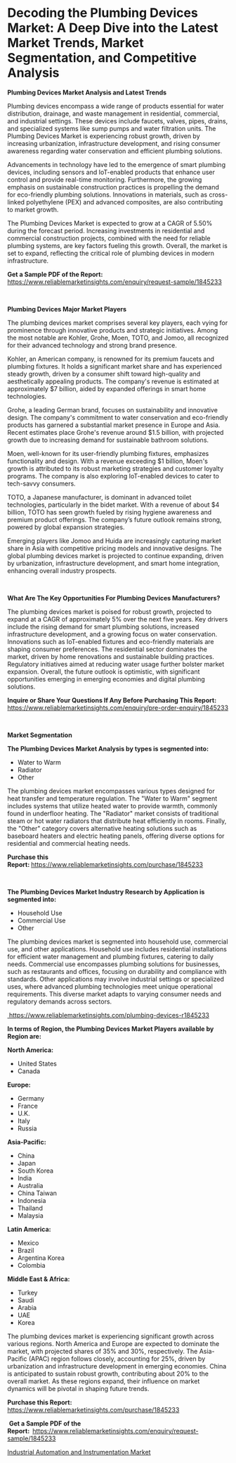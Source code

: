 <p><h1>Decoding the Plumbing Devices Market: A Deep Dive into the Latest Market Trends, Market Segmentation, and Competitive Analysis</h1></p><p><strong>Plumbing Devices Market Analysis and Latest Trends</strong></p>
<p><p>Plumbing devices encompass a wide range of products essential for water distribution, drainage, and waste management in residential, commercial, and industrial settings. These devices include faucets, valves, pipes, drains, and specialized systems like sump pumps and water filtration units. The Plumbing Devices Market is experiencing robust growth, driven by increasing urbanization, infrastructure development, and rising consumer awareness regarding water conservation and efficient plumbing solutions.</p><p>Advancements in technology have led to the emergence of smart plumbing devices, including sensors and IoT-enabled products that enhance user control and provide real-time monitoring. Furthermore, the growing emphasis on sustainable construction practices is propelling the demand for eco-friendly plumbing solutions. Innovations in materials, such as cross-linked polyethylene (PEX) and advanced composites, are also contributing to market growth.</p><p>The Plumbing Devices Market is expected to grow at a CAGR of 5.50% during the forecast period. Increasing investments in residential and commercial construction projects, combined with the need for reliable plumbing systems, are key factors fueling this growth. Overall, the market is set to expand, reflecting the critical role of plumbing devices in modern infrastructure.</p></p>
<p><strong>Get a Sample PDF of the Report:&nbsp;</strong> <a href="https://www.reliablemarketinsights.com/enquiry/request-sample/1845233?utm_campaign=2206&utm_medium=2&utm_source=Github&utm_content=ia&utm_term=15022025&utm_id=plumbing-devices">https://www.reliablemarketinsights.com/enquiry/request-sample/1845233</a></p>
<p>&nbsp;</p>
<p><strong>Plumbing Devices Major Market Players</strong></p>
<p><p>The plumbing devices market comprises several key players, each vying for prominence through innovative products and strategic initiatives. Among the most notable are Kohler, Grohe, Moen, TOTO, and Jomoo, all recognized for their advanced technology and strong brand presence.</p><p>Kohler, an American company, is renowned for its premium faucets and plumbing fixtures. It holds a significant market share and has experienced steady growth, driven by a consumer shift toward high-quality and aesthetically appealing products. The company's revenue is estimated at approximately $7 billion, aided by expanded offerings in smart home technologies.</p><p>Grohe, a leading German brand, focuses on sustainability and innovative design. The company's commitment to water conservation and eco-friendly products has garnered a substantial market presence in Europe and Asia. Recent estimates place Grohe's revenue around $1.5 billion, with projected growth due to increasing demand for sustainable bathroom solutions.</p><p>Moen, well-known for its user-friendly plumbing fixtures, emphasizes functionality and design. With a revenue exceeding $1 billion, Moen's growth is attributed to its robust marketing strategies and customer loyalty programs. The company is also exploring IoT-enabled devices to cater to tech-savvy consumers.</p><p>TOTO, a Japanese manufacturer, is dominant in advanced toilet technologies, particularly in the bidet market. With a revenue of about $4 billion, TOTO has seen growth fueled by rising hygiene awareness and premium product offerings. The company’s future outlook remains strong, powered by global expansion strategies.</p><p>Emerging players like Jomoo and Huida are increasingly capturing market share in Asia with competitive pricing models and innovative designs. The global plumbing devices market is projected to continue expanding, driven by urbanization, infrastructure development, and smart home integration, enhancing overall industry prospects.</p></p>
<p>&nbsp;</p>
<p><strong>What Are The Key Opportunities For Plumbing Devices Manufacturers?</strong></p>
<p><p>The plumbing devices market is poised for robust growth, projected to expand at a CAGR of approximately 5% over the next five years. Key drivers include the rising demand for smart plumbing solutions, increased infrastructure development, and a growing focus on water conservation. Innovations such as IoT-enabled fixtures and eco-friendly materials are shaping consumer preferences. The residential sector dominates the market, driven by home renovations and sustainable building practices. Regulatory initiatives aimed at reducing water usage further bolster market expansion. Overall, the future outlook is optimistic, with significant opportunities emerging in emerging economies and digital plumbing solutions.</p></p>
<p><strong>Inquire or Share Your Questions If Any Before Purchasing This Report:</strong> <a href="https://www.reliablemarketinsights.com/enquiry/pre-order-enquiry/1845233?utm_campaign=2206&utm_medium=2&utm_source=Github&utm_content=ia&utm_term=15022025&utm_id=plumbing-devices">https://www.reliablemarketinsights.com/enquiry/pre-order-enquiry/1845233</a></p>
<p>&nbsp;</p>
<p><strong>Market Segmentation</strong></p>
<p><strong>The Plumbing Devices Market Analysis by types is segmented into:</strong></p>
<p><ul><li>Water to Warm</li><li>Radiator</li><li>Other</li></ul></p>
<p><p>The plumbing devices market encompasses various types designed for heat transfer and temperature regulation. The "Water to Warm" segment includes systems that utilize heated water to provide warmth, commonly found in underfloor heating. The "Radiator" market consists of traditional steam or hot water radiators that distribute heat efficiently in rooms. Finally, the "Other" category covers alternative heating solutions such as baseboard heaters and electric heating panels, offering diverse options for residential and commercial heating needs.</p></p>
<p><strong>Purchase this Report:&nbsp;</strong><a href="https://www.reliablemarketinsights.com/purchase/1845233?utm_campaign=2206&utm_medium=2&utm_source=Github&utm_content=ia&utm_term=15022025&utm_id=plumbing-devices">https://www.reliablemarketinsights.com/purchase/1845233</a></p>
<p>&nbsp;</p>
<p><strong>The Plumbing Devices Market Industry Research by Application is segmented into:</strong></p>
<p><ul><li>Household Use</li><li>Commercial Use</li><li>Other</li></ul></p>
<p><p>The plumbing devices market is segmented into household use, commercial use, and other applications. Household use includes residential installations for efficient water management and plumbing fixtures, catering to daily needs. Commercial use encompasses plumbing solutions for businesses, such as restaurants and offices, focusing on durability and compliance with standards. Other applications may involve industrial settings or specialized uses, where advanced plumbing technologies meet unique operational requirements. This diverse market adapts to varying consumer needs and regulatory demands across sectors.</p></p>
<p><a href="https://www.reliablemarketinsights.com/plumbing-devices-r1845233?utm_campaign=2206&utm_medium=2&utm_source=Github&utm_content=ia&utm_term=15022025&utm_id=plumbing-devices">&nbsp;https://www.reliablemarketinsights.com/plumbing-devices-r1845233</a></p>
<p><strong>In terms of Region, the Plumbing Devices Market Players available by Region are:</strong></p>
<p>
    <p> <strong> North America: </strong>
        <ul>
            <li>United States</li>
            <li>Canada</li>
        </ul>
        </p> 
    <p> <strong> Europe: </strong>
        <ul>
            <li>Germany</li>
            <li>France</li>
            <li>U.K.</li>
            <li>Italy</li>
            <li>Russia</li>
        </ul>
        </p> 
    <p> <strong> Asia-Pacific: </strong>
        <ul>
            <li>China</li>
            <li>Japan</li>
            <li>South Korea</li>
            <li>India</li>
            <li>Australia</li>
            <li>China Taiwan</li>
            <li>Indonesia</li>
            <li>Thailand</li>
            <li>Malaysia</li>
        </ul>
        </p> 
    <p> <strong> Latin America: </strong>
        <ul>
            <li>Mexico</li>
            <li>Brazil</li>
            <li>Argentina Korea</li>
            <li>Colombia</li>
        </ul>
        </p> 
    <p> <strong> Middle East & Africa: </strong>
        <ul>
            <li>Turkey</li>
            <li>Saudi</li>
            <li>Arabia</li>
            <li>UAE</li>
            <li>Korea</li>
        </ul>
    </p>
    </p>
<p><p>The plumbing devices market is experiencing significant growth across various regions. North America and Europe are expected to dominate the market, with projected shares of 35% and 30%, respectively. The Asia-Pacific (APAC) region follows closely, accounting for 25%, driven by urbanization and infrastructure development in emerging economies. China is anticipated to sustain robust growth, contributing about 20% to the overall market. As these regions expand, their influence on market dynamics will be pivotal in shaping future trends.</p></p>
<p><strong>Purchase this Report: </strong><a href="https://www.reliablemarketinsights.com/purchase/1845233?utm_campaign=2206&utm_medium=2&utm_source=Github&utm_content=ia&utm_term=15022025&utm_id=plumbing-devices">https://www.reliablemarketinsights.com/purchase/1845233</a></p>
<p>&nbsp;<strong>Get a Sample PDF of the Report:&nbsp;&nbsp;</strong><a href="https://www.reliablemarketinsights.com/enquiry/request-sample/1845233?utm_campaign=2206&utm_medium=2&utm_source=Github&utm_content=ia&utm_term=15022025&utm_id=plumbing-devices">https://www.reliablemarketinsights.com/enquiry/request-sample/1845233</a></p>
<p><strong></strong></p>
<p><p><a href="https://github.com/joannesouthgate/Market-Research-Report-List-5/blob/main/industrial-automation-and-instrumentation-market.md?utm_campaign=2206&utm_medium=2&utm_source=Github&utm_content=ia&utm_term=15022025&utm_id=plumbing-devices">Industrial Automation and Instrumentation Market</a></p></p>